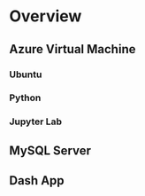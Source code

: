 # Overview

## Azure Virtual Machine
### Ubuntu
### Python
### Jupyter Lab

## MySQL Server

## Dash App